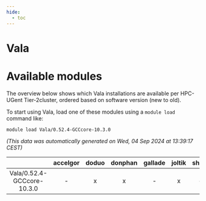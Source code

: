 ```yaml
---
hide:
  - toc
---
```


Vala
====

# Available modules


The overview below shows which Vala installations are available per HPC-UGent Tier-2cluster, ordered based on software version (new to old).

To start using Vala, load one of these modules using a `module load` command like:

```shell
module load Vala/0.52.4-GCCcore-10.3.0
```

*(This data was automatically generated on Wed, 04 Sep 2024 at 13:39:17 CEST)*  

| |accelgor|doduo|donphan|gallade|joltik|shinx|skitty|
| :---: | :---: | :---: | :---: | :---: | :---: | :---: | :---: |
|Vala/0.52.4-GCCcore-10.3.0|-|x|x|-|x|-|x|
